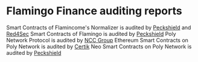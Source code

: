 # Flamingo Finance auditing reports

Smart Contracts of Flamincome's Normalizer is audited by [Peckshield](https://peckshield.cn/en) and [Red4Sec](https://red4sec.com/en)
Smart Contracts of Flamingo is audited by [Peckshield](https://peckshield.cn/en)
Poly Network Protocol is audited by [NCC Group](https://nccgroup.com)
Ethereum Smart Contracts on Poly Network is audited by [Certik](https://certik.io)
Neo Smart Contracts on Poly Network is audited by [Peckshield](https://peckshield.cn/en)

